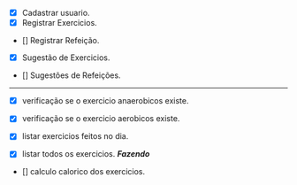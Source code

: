 - [X] Cadastrar usuario.
- [X] Registrar Exercicios.
- []  Registrar Refeição.
- [X] Sugestão de Exercicios.
- [] Sugestões de Refeições.

----

- [X] verificação se o exercicio anaerobicos existe.
- [X] verificação se o exercicio aerobicos existe.
- [X] listar exercicios feitos no dia.
- [X] listar todos os exercicios. ***Fazendo***


- [] calculo calorico dos exercicios.